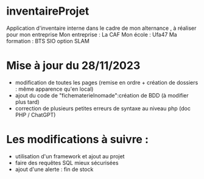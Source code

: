 # inventaireProjet
Application d'inventaire interne dans le cadre de mon alternance , à réaliser pour mon entreprise 
Mon entreprise : La CAF
Mon école : Ufa47
Ma formation : BTS SIO option SLAM
# Mise à jour du 28/11/2023
- modification de toutes les pages (remise en ordre + création de dossiers : même apparence qu'en local)
- ajout du code de "fichematerielnomade":création de BDD (à modifier plus tard)
- correction de plusieurs petites erreurs de syntaxe au niveau php (doc PHP / ChatGPT)
# Les modifications à suivre :
- utilisation d'un framework et ajout au projet
- faire des requêtes SQL mieux sécurisées
- ajout d'une alerte : fin de stock

